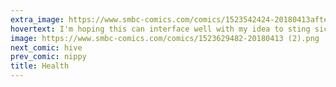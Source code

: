 ```yaml
---
extra_image: https://www.smbc-comics.com/comics/1523542424-20180413after.png
hovertext: I'm hoping this can interface well with my idea to sting sick people with bees until they decide they aren't sick.
image: https://www.smbc-comics.com/comics/1523629482-20180413 (2).png
next_comic: hive
prev_comic: nippy
title: Health
---
```


